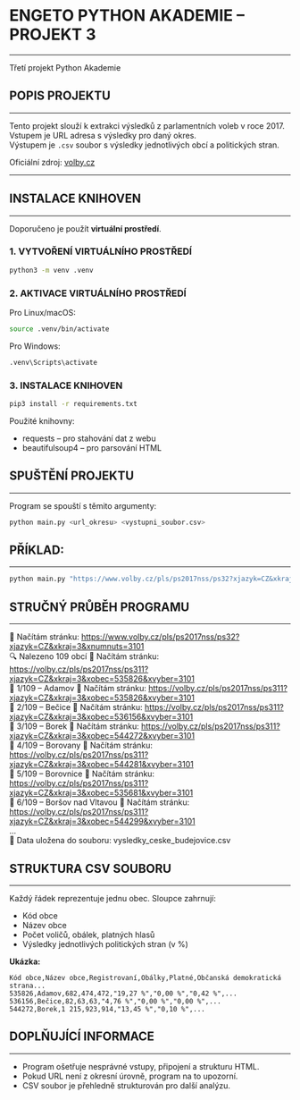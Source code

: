 # ENGETO PYTHON AKADEMIE – PROJEKT 3
---
Třetí projekt Python Akademie

## POPIS PROJEKTU
---
Tento projekt slouží k extrakci výsledků z parlamentních voleb v roce 2017.  
Vstupem je URL adresa s výsledky pro daný okres.  
Výstupem je `.csv` soubor s výsledky jednotlivých obcí a politických stran.

Oficiální zdroj: [volby.cz](https://www.volby.cz/pls/ps2017nss/ps3?xjazyk=CZ)

---

## INSTALACE KNIHOVEN
---
Doporučeno je použít **virtuální prostředí**.

### 1. VYTVOŘENÍ VIRTUÁLNÍHO PROSTŘEDÍ

```bash
python3 -m venv .venv
```
### 2. AKTIVACE VIRTUÁLNÍHO PROSTŘEDÍ


Pro Linux/macOS:
```bash
source .venv/bin/activate
```
Pro Windows:
```bash
.venv\Scripts\activate
```
### 3. INSTALACE KNIHOVEN
```bash
pip3 install -r requirements.txt
```

Použité knihovny:

- requests – pro stahování dat z webu
- beautifulsoup4 – pro parsování HTML

## SPUŠTĚNÍ PROJEKTU
---
Program se spouští s těmito argumenty:
```bash
python main.py <url_okresu> <vystupni_soubor.csv>
```
## PŘÍKLAD:
---
```bash
python main.py "https://www.volby.cz/pls/ps2017nss/ps32?xjazyk=CZ&xkraj=3&xnumnuts=3101" "vysledky_ceske_budejovice.csv"
```

## STRUČNÝ PRŮBĚH PROGRAMU
---
📡 Načítám stránku: https://www.volby.cz/pls/ps2017nss/ps32?xjazyk=CZ&xkraj=3&xnumnuts=3101  
🔍 Nalezeno 109 obcí
📡 Načítám stránku: https://volby.cz/pls/ps2017nss/ps311?xjazyk=CZ&xkraj=3&xobec=535826&xvyber=3101  
🔁 1/109 – Adamov
📡 Načítám stránku: https://volby.cz/pls/ps2017nss/ps311?xjazyk=CZ&xkraj=3&xobec=535826&xvyber=3101  
🔁 2/109 – Bečice
📡 Načítám stránku: https://volby.cz/pls/ps2017nss/ps311?xjazyk=CZ&xkraj=3&xobec=536156&xvyber=3101  
🔁 3/109 – Borek
📡 Načítám stránku: https://volby.cz/pls/ps2017nss/ps311?xjazyk=CZ&xkraj=3&xobec=544272&xvyber=3101  
🔁 4/109 – Borovany
📡 Načítám stránku: https://volby.cz/pls/ps2017nss/ps311?xjazyk=CZ&xkraj=3&xobec=544281&xvyber=3101  
🔁 5/109 – Borovnice
📡 Načítám stránku: https://volby.cz/pls/ps2017nss/ps311?xjazyk=CZ&xkraj=3&xobec=535681&xvyber=3101  
🔁 6/109 – Boršov nad Vltavou
📡 Načítám stránku: https://volby.cz/pls/ps2017nss/ps311?xjazyk=CZ&xkraj=3&xobec=544299&xvyber=3101  
...  
💾 Data uložena do souboru: vysledky_ceske_budejovice.csv  

## STRUKTURA CSV SOUBORU
---

Každý řádek reprezentuje jednu obec. Sloupce zahrnují:

- Kód obce  
- Název obce  
- Počet voličů, obálek, platných hlasů  
- Výsledky jednotlivých politických stran (v %)

**Ukázka:**

```
Kód obce,Název obce,Registrovaní,Obálky,Platné,Občanská demokratická strana...
535826,Adamov,682,474,472,"19,27 %","0,00 %","0,42 %",...
536156,Bečice,82,63,63,"4,76 %","0,00 %","0,00 %",...
544272,Borek,1 215,923,914,"13,45 %","0,10 %",...
```

## DOPLŇUJÍCÍ INFORMACE
---

- Program ošetřuje nesprávné vstupy, připojení a strukturu HTML.  
- Pokud URL není z okresní úrovně, program na to upozorní.  
- CSV soubor je přehledně strukturován pro další analýzu.
